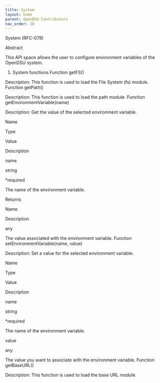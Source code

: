 ```yaml
---
title: System 
layout: home
parent: OpenDSU Contributors
nav_order: 20
---
```


 System (RFC-079)

 Abstract

This API space allows the user to configure environment variables of the OpenDSU system.
1. System functions
Function getFS()

Description: This function is used to load the File System (fs) module.
Function getPath()

Description: This function is used to load the path module.
Function getEnvironmentVariable(name)

Description: Get the value of the selected environment variable.

Name
	

Type
	

Value
	

Description

name
	

string
	

*required
	

The name of the environment variable.

Returns

Name
	

Description

any
	

The value associated with the environment variable.
Function setEnvironmentVariable(name, value)

Description: Set a value for the selected environment variable.

Name
	

Type
	

Value
	

Description

name
	

string
	

*required
	

The name of the environment variable.

value
	

any
	

	

The value you want to associate with the environment variable.
Function getBaseURL()

Description: This function is used to load the base URL module.